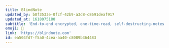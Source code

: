 ```yaml
---
title: BlindNote
updated_by: b8f3533e-0fcf-42b9-a3d8-c8691deaf917
updated_at: 1618075180
subtitle: 'End-to-end encrypted, one-time-read, self-destructing-notes'
emoji: 🙈
link: 'https://blindnote.com'
id: ea504fd7-f5a0-4cea-aa40-c8089b364483
---
```

